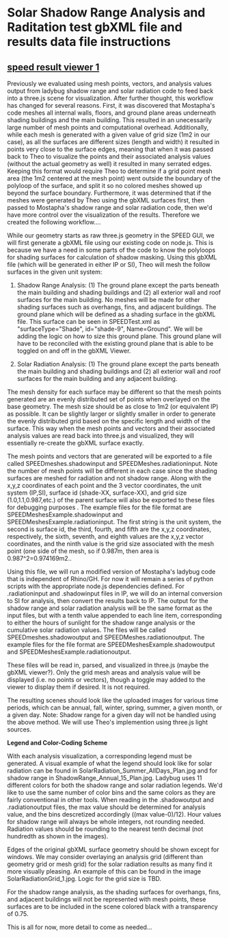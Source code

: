 
# Solar Shadow Range Analysis and Raditation test gbXML file and results data file instructions

## [speed result viewer 1]( http://www.ladybug.tools/spider/solar-well/speed-solar-data/speed-result-viewer-1.html )

Previously we evaluated using mesh points, vectors, and analysis values output from ladybug shadow range and solar radiation code to feed back into a three.js scene for visualization. After further thought, this workflow has changed for several reasons. First, it was discovered that Mostapha's code meshes all internal walls, floors, and ground plane areas underneath shading buildings and the main building. This resulted in an unecessarily large number of mesh points and computational overhead. Additionally, while each mesh is generated with a given value of grid size (1m2 in our case), as all the surfaces are different sizes (length and width) it resulted in points very close to the surface edges, meaning that when it was passed back to Theo to visualize the points and their associated analysis values (without the actual geometry as well) it resulted in many serrated edges. Keeping this format would require Theo to determine if a grid point mesh area (the 1m2 centered at the mesh point) went outside the boundary of the polyloop of the surface, and split it so no colored meshes showed up beyond the surface boundary. Furthermore, it was determined that if the meshes were generated by Theo using the gbXML surfaces first, then passed to Mostapha's shadow range and solar radiation code, then we'd have more control over the visualization of the results. Therefore we created the following workflow....

While our geometry starts as raw three.js geometry in the SPEED GUI, we will first generate a gbXML file using our existing code on node.js. This is because we have a need in some parts of the code to know the polyloops for shading surfaces for calculation of shadow masking. Using this gbXML file (which will be generated in either IP or SI), Theo will mesh the follow surfaces in the given unit system:

1. Shadow Range Analysis: (1) The ground plane except the parts beneath the main building and shading buildings and (2) all exterior wall and roof surfaces for the main building. No meshes will be made for other shading surfaces such as overhangs, fins, and adjacent buildings. The ground plane which will be defined as a shading surface in the gbXML file. This surface can be seen in        SPEEDTest.xml as "surfaceType="Shade", id="shade-9", Name=Ground". We will be adding the logic on how to size this ground plane. This ground plane will have to be reconciled with the existing ground plane that is able to be toggled on and off in the gbXML Viewer.

2. Solar Radiation Analysis: (1) The ground plane except the parts beneath the main building and shading buildings and (2) all exterior wall and roof surfaces for the main building and any adjacent building. 

The mesh density for each surface may be different so that the mesh points generated are an evenly distributed set of points when overlayed on the base geometry. The mesh size should be as close to 1m2 (or equivalent IP) as possible. It can be slightly larger or slightly smaller in order to generate the evenly distributed grid based on the specific length and width of the surface. This way when the mesh points and vectors and their associated analysis values are read back into three.js and visualized, they will essentially re-create the gbXML surface exactly.
           
The mesh points and vectors that are generated will be exported to a file called SPEEDmeshes.shadowinput and SPEEDMeshes.radiationinput. Note the number of mesh points will be different in each case since the shading surfaces are meshed for radiation and not shadow range. Along with the x,y,z coordinates of each point and the 3 vector coordinates, the unit system (IP,SI), surface id (shade-XX, surface-XX), and grid size (1.0,1.1,0.987,etc.) of the parent surface will also be exported to these files for debugging purposes . The example files for the file format are SPEEDMeshesExample.shadowinput and SPEEDMeshesExample.radiationinput. The first string is the unit system, the second is surface id, the third, fourth, and fifth are the x,y,z coordinates, respectively, the sixth, seventh, and eighth values are the x,y,z vector coordinates, and the ninth value is the grid size associated with the mesh point (one side of the mesh, so if 0.987m, then area is 0.987^2=0.974169m2..

Using this file, we will run a modified version of Mostapha's ladybug code that is independent of Rhino/GH. For now it will remain a series of python scripts with the appropriate node.js dependencies defined. For .radiationinput and .shadowinput files in IP, we will do an internal conversion to SI for analysis, then convert the results back to IP. The output for the shadow range and solar radiation analysis will be the same format as the input files, but with a tenth value appended to each line item, corresponding to either the hours of sunlight for the shadow range analysis or the cumulative solar radiation values. The files will be called SPEEDmeshes.shadowoutput and SPEEDMeshes.radiationoutput. The example files for the file format are SPEEDMeshesExample.shadowoutput and SPEEDMeshesExample.radiationoutput. 

These files will be read in, parsed, and visualized in three.js (maybe the gbXML viewer?). Only the grid mesh areas and analysis value will be displayed (i.e. no points or vectors), though a toggle may added to the viewer to display them if desired. It is not required.

The resulting scenes should look like the uploaded images for various time periods, which can be annual, fall, winter, spring, summer, a given month, or a given day. Note: Shadow range for a given day will not be handled using the above method. We will use Theo's implemention using three.js light sources.

**Legend and Color-Coding Scheme**

With each analysis visualization, a corresponding legend must be generated. A visual example of what the legend should look like for solar radiation can be found in SolarRadiation_Summer_AllDays_Plan.jpg and for shadow range in ShadowRange_Annual_15_Plan.jpg. Ladybug uses 11 different colors for both the shadow range and solar radiation legends. We'd like to use the same number of color bins and the same colors as they are fairly conventional in other tools. When reading in the .shadowoutput and .radiationoutput files, the max value should be determined for analysis value, and the bins descretized accordingly ((max value-0)/12). Hour values for shadow range will always be whole integers, not rounding needed. Radiation values should be rounding to the nearest tenth decimal (not hundredth as shown in the images). 

Edges of the original gbXML surface geometry should be shown except for windows. We may consider overlaying an analysis grid (different than geometry grid or mesh grid) for the solar radiation results as many find it more visually pleasing. An example of this can be found in the image SolarRadiationGrid_1.jpg. Logic for the grid size is TBD.

For the shadow range analysis, as the shading surfaces for overhangs, fins, and adjacent buildings will not be represented with mesh points, these surfaces are to be included in the scene colored black with a transparency of 0.75.

This is all for now, more detail to come as needed...
